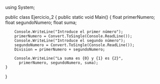 using System;
 
public class Ejercicio_2
{
    public static void Main()
    {
        float primerNumero;
        float segundoNumero;
        float suma;
 
        Console.WriteLine("Introduce el primer número");
        primerNumero = Convert.ToSingle(Console.ReadLine());
        Console.WriteLine("Introduce el segundo número");
        segundoNumero = Convert.ToSingle(Console.ReadLine());
        Division = primerNumero + segundoNumero;
 
        Console.WriteLine("La suma es {0} y {1} es {2}", 
          primerNumero, segundoNumero, suma);
    }
}
